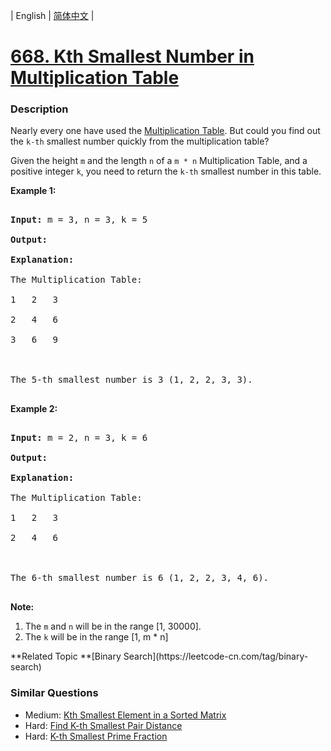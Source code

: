 | English | [简体中文](README.md) |

# [668. Kth Smallest Number in Multiplication Table](https://leetcode-cn.com/problems/kth-smallest-number-in-multiplication-table)
 ### Description
<p>
Nearly every one have used the <a href="https://en.wikipedia.org/wiki/Multiplication_table">Multiplication Table</a>. But could you find out the <code>k-th</code> smallest number quickly from the multiplication table?
</p>

<p>
Given the height <code>m</code> and the length <code>n</code> of a <code>m * n</code> Multiplication Table, and a positive integer <code>k</code>, you need to return the <code>k-th</code> smallest number in this table.
</p>

<p><b>Example 1:</b><br />
<pre>
<b>Input:</b> m = 3, n = 3, k = 5
<b>Output:</b> 
<b>Explanation:</b> 
The Multiplication Table:
1	2	3
2	4	6
3	6	9

The 5-th smallest number is 3 (1, 2, 2, 3, 3).
</pre>
</p>


<p><b>Example 2:</b><br />
<pre>
<b>Input:</b> m = 2, n = 3, k = 6
<b>Output:</b> 
<b>Explanation:</b> 
The Multiplication Table:
1	2	3
2	4	6

The 6-th smallest number is 6 (1, 2, 2, 3, 4, 6).
</pre>
</p>


<p><b>Note:</b><br>
<ol>
<li>The <code>m</code> and <code>n</code> will be in the range [1, 30000].</li>
<li>The <code>k</code> will be in the range [1, m * n]</li>
</ol>
</p>
**Related Topic	**[Binary Search](https://leetcode-cn.com/tag/binary-search) 

### Similar Questions
 - Medium:	[Kth Smallest Element in a Sorted Matrix](https://leetcode-cn.com/problems/kth-smallest-element-in-a-sorted-matrix) 
 - Hard:	[Find K-th Smallest Pair Distance](https://leetcode-cn.com/problems/find-k-th-smallest-pair-distance) 
 - Hard:	[K-th Smallest Prime Fraction](https://leetcode-cn.com/problems/k-th-smallest-prime-fraction) 
